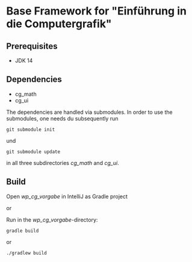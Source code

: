# Base Framework for "Einführung in die Computergrafik"

## Prerequisites

* JDK 14

## Dependencies

* cg_math
* cg_ui

The dependencies are handled via submodules. In order to use the submodules, one
needs du subsequently run

    git submodule init

und

    git submodule update

in all three subdirectories *cg_math* and *cg_ui*.

## Build

Open *wp_cg_vorgabe* in IntelliJ as Gradle project

or

Run in the *wp_cg_vorgabe*-directory:

    gradle build

or

    ./gradlew build
